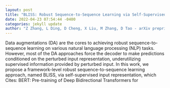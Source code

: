 ```yaml
--- 
layout: post 
title: "BLISS: Robust Sequence-to-Sequence Learning via Self-Supervised Input Representation" 
date: 2022-04-23 07:54:44 -0400 
categories: jekyll update 
author: "Z Zhang, L Ding, D Cheng, X Liu, M Zhang, D Tao - arXiv preprint arXiv:2204.07837, 2022" 
--- 
```

Data augmentations (DA) are the cores to achieving robust sequence-to-sequence learning on various natural language processing (NLP) tasks. However, most of the DA approaches force the decoder to make predictions conditioned on the perturbed input representation, underutilizing supervised information provided by perturbed input. In this work, we propose a framework-level robust sequence-to-sequence learning approach, named BLISS, via self-supervised input representation, which Cites: BERT: Pre-training of Deep Bidirectional Transformers for